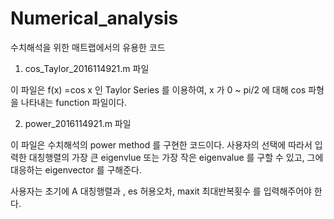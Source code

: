 # Numerical_analysis
수치해석을 위한 매트랩에서의 유용한 코드

 1) cos_Taylor_2016114921.m 파일
 
이 파일은 f(x) =cos x 인 Taylor Series 를 이용하여,
x 가 0 ~ pi/2 에 대해 cos 파형을 나타내는 function 파일이다.
 
 2) power_2016114921.m 파일
 
 이 파일은 수치해석의 power method 를 구현한 코드이다.
 사용자의 선택에 따라서 입력한 대칭행렬의 가장 큰 eigenvlue 또는 가장 작은 eigenvalue 를 구할 수 있고,
 그에 대응하는 eigenvector 를 구해준다.
 
 사용자는 초기에 A 대칭행렬과 , es 허용오차, maxit 최대반복횟수 를 입력해주어야 한다.
 
 

